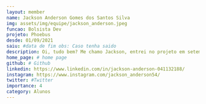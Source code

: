 ```yaml
---
layout: member
name: Jackson Anderson Gomes dos Santos Silva
img: assets/img/equipe/jackson_anderson.jpeg
funcao: Bolsista Dev
projeto: Phoebus
desde: 01/09/2021
saiu: #data de fim obs: Caso tenha saido
description: Oi, tudo bem? Me chamo Jackson, entrei no projeto em setembro de 2021 atuando como desenvolvedor no projeto de gerência de dívidas técnicas TracyTD juntamente do professor Rodrigo, passei 8 meses por lá. Logo após entrei no squad PayStore da Phoebus, no qual atuo até hoje como desenvolvedor. Atualmente possuo conhecimento das seguintes tecnologias; Backend(Java, Springboot) Frontend(Javascript, Typescript, AngularJS e versões posteriores, HTML, CSS) Bancos de dados(MongoDB, OracleDB e SQL em geral).
home_page: # home page
github: # Github 
linkedin: https://www.linkedin.com/in/jackson-anderson-041132188/ 
instagram: https://www.instagram.com/jackson_anderson54/
twitter: #Twitter
importance: 4
category: Alunos
---
```

